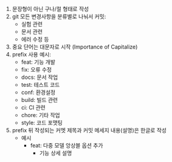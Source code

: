 1. 문장형이 아닌 구나/절 형태로 작성
2. git 모든 변경사항을 분류별로 나눠서 커밋:
   - 실험 관련
   - 문서 관련
   - 에러 수정 등
3. 중요 단어는 대문자로 시작 (Importance of Capitalize)
4. prefix 사용 예시:
   - feat: 기능 개발
   - fix: 오류 수정
   - docs: 문서 작업
   - test: 테스트 코드
   - conf: 환경설정
   - build: 빌드 관련
   - ci: CI 관련
   - chore: 기타 작업
   - style: 코드 포맷팅
5. prefix 뒤 작성되는 커멧 제목과 커밋 메세지 내용(설명)은 한글로 작성
   - 예시
      - feat: 다중 모델 앙상블 옵션 추가
         - 기능 상세 설명